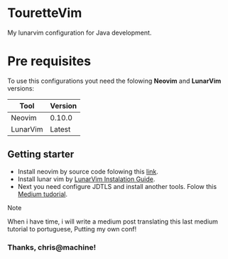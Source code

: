 # TouretteVim
My lunarvim configuration for Java development.

# Pre requisites

To use this configurations yout need the folowing **Neovim** and **LunarVim** versions: 

| Tool | Version |
|------|---------|
| Neovim | 0.10.0 |
| LunarVim | Latest |

## Getting starter
- Install neovim by source code folowing this [link](https://github.com/neovim/neovim/blob/master/INSTALL.md#install-from-package).
- Install lunar vim by [LunarVim Instalation Guide](https://www.lunarvim.org/docs/installation).
- Next you need configure JDTLS and install another tools. Folow this [Medium tudorial](https://medium.com/@chrisatmachine/lunarvim-as-a-java-ide-da65c4a77fb4).

> [!note]
> When i have time, i will write a medium post translating this last medium tutorial to portuguese, Putting my own conf!
> ### Thanks, chris@machine!
